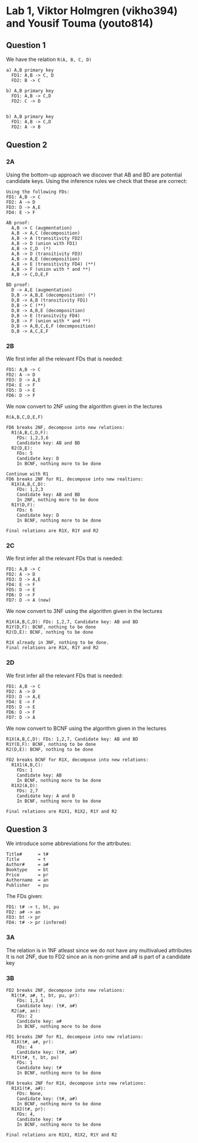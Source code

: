# Lab 1, Viktor Holmgren (vikho394) and Yousif Touma (youto814)

## Question 1
We have the relation `R(A, B, C, D)`

```
a) A,B primary key
  FD1: A,B -> C, D
  FD2: B -> C

b) A,B primary key
  FD1: A,B -> C,D
  FD2: C -> D


b) A,B primary key
  FD1: A,B -> C,D
  FD2: A -> B
```

## Question 2

### 2A
Using the bottom-up approach we discover that AB and BD are potential candidate
keys. Using the inference rules we check that these are correct:

```
Using the following FDs:
FD1: A,B -> C
FD2: A -> D
FD3: D -> A,E
FD4: E -> F

AB proof:
  A,B -> C (augmentation)
  A,B -> A,C (decomposition)
  A,B -> A (transitivity FD2)
  A,B -> D (union with FD1)
  A,B -> C,D  (*)
  A,B -> D (transitivity FD3)
  A,B -> A,E (decomposition)
  A,B -> E (transitivity FD4) (**)
  A,B -> F (union with * and **)
  A,B -> C,D,E,F

BD proof:
  D -> A,E (augmentation)
  D,B -> A,B,E (decomposition) (*)
  D,B -> A,B (transitivity FD1)
  D,B -> C (**)
  D,B -> A,B,E (decomposition)
  D,B -> E (transitvity FD4)
  D,B -> F (union with * and **)
  D,B -> A,B,C,E,F (decomposition)
  D,B -> A,C,E,F
```

### 2B
We first infer all the relevant FDs that is needed:

```
FD1: A,B -> C
FD2: A -> D
FD3: D -> A,E
FD4: E -> F
FD5: D -> E
FD6: D -> F
```

We now convert to 2NF using the algorithm given in the lectures

```
R(A,B,C,D,E,F)

FD6 breaks 2NF, decompose into new relations:
  R1(A,B,C,D,F):
    FDs: 1,2,3,6
    Candidate key: AB and BD
  R2(D,E):
    FDs: 5
    Candidate key: D
    In BCNF, nothing more to be done

Continue with R1
FD6 breaks 2NF for R1, decompose into new realtions:
  R1X(A,B,C,D):
    FDs: 1,2,3
    Candidate key: AB and BD
    In 2NF, nothing more to be done
  R1Y(D,F):
    FDs: 6
    Candidate key: D
    In BCNF, nothing more to be done

Final relations are R1X, R1Y and R2
```

### 2C
We first infer all the relevant FDs that is needed:

```
FD1: A,B -> C
FD2: A -> D
FD3: D -> A,E
FD4: E -> F
FD5: D -> E
FD6: D -> F
FD7: D -> A (new)
```
We now convert to 3NF using the algorithm given in the lectures

```
R1X(A,B,C,D): FDs: 1,2,7, Candidate key: AB and BD
R1Y(D,F): BCNF, nothing to be done
R2(D,E): BCNF, nothing to be done

R1X already in 3NF, nothing to be done.
Final relations are R1X, R1Y and R2
```

### 2D
We first infer all the relevant FDs that is needed:

```
FD1: A,B -> C
FD2: A -> D
FD3: D -> A,E
FD4: E -> F
FD5: D -> E
FD6: D -> F
FD7: D -> A
```
We now convert to BCNF using the algorithm given in the lectures

```
R1X(A,B,C,D): FDs: 1,2,7, Candidate key: AB and BD
R1Y(D,F): BCNF, nothing to be done
R2(D,E): BCNF, nothing to be done

FD2 breaks BCNF for R1X, decompose into new relations:
  R1X1(A,B,C):
    FDs: 1
    Candidate key: AB
    In BCNF, nothing more to be done
  R1X2(A,D):
    FDs: 2,7
    Candidate key: A and D
    In BCNF, nothing more to be done

Final relations are R1X1, R1X2, R1Y and R2
```

## Question 3
We introduce some abbreviations for the attributes:

```
Title#      = t#
Title       = t
Author#     = a#
Booktype    = bt
Price       = pr
Authorname  = an
Publisher   = pu
```

The FDs given:

```
FD1: t# -> t, bt, pu
FD2: a# -> an
FD3: bt -> pr
FD4: t# -> pr (infered)
```

### 3A

The relation is in 1NF atleast since we do not have any multivalued attributes
It is not 2NF, due to FD2 since an is non-prime and a# is part of a candidate key

### 3B

```
FD2 breaks 2NF, decompose into new relations:
  R1(t#, a#, t, bt, pu, pr):
    FDs: 1,3,4
    Candidate key: (t#, a#)
  R2(a#, an):
    FDs: 2
    Candidate key: a#
    In BCNF, nothing more to be done

FD1 breaks 2NF for R1, decompose into new relations:
  R1X(t#, a#, pr):
    FDs: 4
    Candidate key: (t#, a#)
  R1Y(t#, t, bt, pu)
    FDs: 1
    Candidate key: t#
    In BCNF, nothing more to be done

FD4 breaks 2NF for R1X, decompose into new relations:
  R1X1(t#, a#):
    FDs: None,
    Candidate key: (t#, a#)
    In BCNF, nothing more to be done
  R1X2(t#, pr):
    FDs: 4,
    Candidate key: t#
    In BCNF, nothing more to be done

Final relations are R1X1, R1X2, R1Y and R2
```
